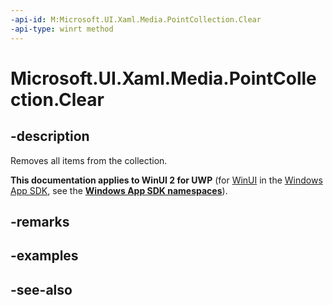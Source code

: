 ```yaml
---
-api-id: M:Microsoft.UI.Xaml.Media.PointCollection.Clear
-api-type: winrt method
---
```


<!-- Method syntax
public void Clear()
-->

# Microsoft.UI.Xaml.Media.PointCollection.Clear

## -description
Removes all items from the collection.

**This documentation applies to WinUI 2 for UWP** (for [WinUI](/windows/apps/winui/winui3/) in the [Windows App SDK](/windows/apps/windows-app-sdk/), see the **[Windows App SDK namespaces](/windows/windows-app-sdk/api/winrt/)**).

## -remarks


## -examples

## -see-also
